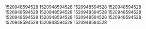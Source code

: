 1520948594528
1520948594528
1520948594528
1520948594528
1520948594528
1520948594528
1520948594528
1520948594528
1520948594528
1520948594528
1520948594528
1520948594528
1520948594528
1520948594528
1520948594528